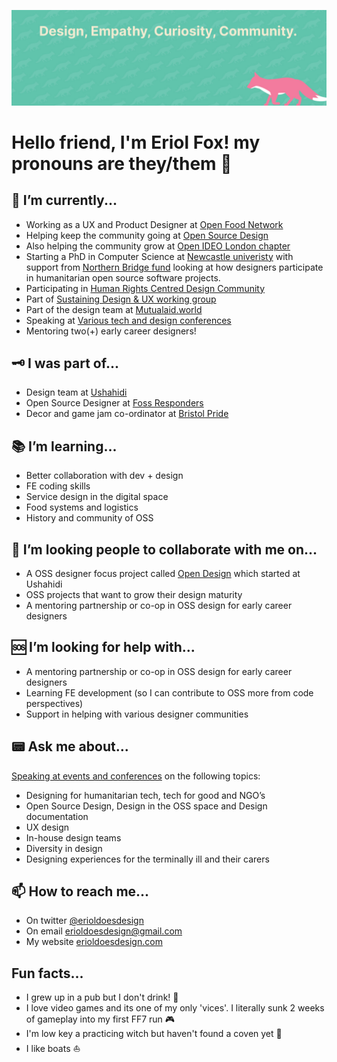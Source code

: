 ![Eriol's banner that is mint green with a pink fox in the bottom right reading Design, Empathy, Curiousity, Community](/readme.jpg)

# Hello friend, I'm Eriol Fox! my pronouns are they/them 🦊


## 🤔 I’m currently...
- Working as a UX and Product Designer at [Open Food Network](https://openfoodnetwork.org/)
- Helping keep the community going at [Open Source Design](https://opensourcedesign.net/)
- Also helping the community grow at [Open IDEO London chapter](https://chapters.openideo.com/london-chapter/)
- Starting a PhD in Computer Science at [Newcastle univeristy](https://www.ncl.ac.uk/) with support from [Northern Bridge fund](http://www.northernbridge.ac.uk/) looking at how designers participate in humanitarian open source software projects.
- Participating in [Human Rights Centred Design Community](https://hrcd.pubpub.org/)
- Part of [Sustaining Design & UX working group](https://sustainoss.org/working-groups/design-and-ux/)
- Part of the design team at [Mutualaid.world](https://mutualaid.world/)
- Speaking at [Various tech and design conferences](https://erioldoesdesign.com/speaking-conferences/)
- Mentoring two(+) early career designers!

## 🗝️ I was part of...
- Design team at [Ushahidi](http://ushahidi.com/)
- Open Source Designer at [Foss Responders](https://fossresponders.com/)
- Decor and game jam co-ordinator at [Bristol Pride](https://bristolpridegamejam.itch.io/)

## 📚 I’m learning...
- Better collaboration with dev + design
- FE coding skills
- Service design in the digital space
- Food systems and logistics
- History and community of OSS

## 🐝 I’m looking people to collaborate with me on...
- A OSS designer focus project called [Open Design](https://github.com/Erioldoesdesign/opendesign) which started at Ushahidi
- OSS projects that want to grow their design maturity
- A mentoring partnership or co-op in OSS design for early career designers

## 🆘 I’m looking for help with...
- A mentoring partnership or co-op in OSS design for early career designers
- Learning FE development (so I can contribute to OSS more from code perspectives)
- Support in helping with various designer communities

## 📟 Ask me about...
[Speaking at events and conferences](https://erioldoesdesign.com/speaking-conferences/) on the following topics:

- Designing for humanitarian tech, tech for good and NGO’s
- Open Source Design, Design in the OSS space and Design documentation
- UX design
- In-house design teams
- Diversity in design
- Designing experiences for the terminally ill and their carers

## 📫 How to reach me...
- On twitter [@erioldoesdesign]()
- On email [erioldoesdesign@gmail.com](erioldoesdesign@gmail.com)
- My website [erioldoesdesign.com](https://erioldoesdesign.com/)

## Fun facts...
- I grew up in a pub but I don't drink! 🍻
- I love video games and its one of my only 'vices'. I literally sunk 2 weeks of gameplay into my first FF7 run 🎮
- I'm low key a practicing witch but haven't found a coven yet 🧹
- I like boats ⛵


